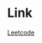 # Link

[Leetcode](https://leetcode.com/problems/convert-sorted-list-to-binary-search-tree/description/)

